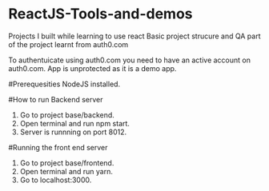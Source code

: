 # ReactJS-Tools-and-demos
Projects I built while learning to use react
Basic project strucure and QA part of the project learnt from auth0.com

To authentuicate using auth0.com you need to have an active account on auth0.com.
App is unprotected as it is a demo app.

#Prerequesities
NodeJS installed.

#How to run Backend server
1. Go to project base/backend.
2. Open terminal and run npm start.
3. Server is runnning on port 8012.

#Running the front end server
1. Go to project base/frontend.
2. Open terminal and run yarn.
3. Go to localhost:3000.
